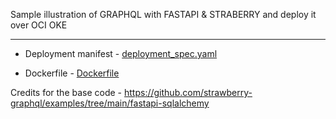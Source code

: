 Sample illustration of GRAPHQL with FASTAPI & STRABERRY and deploy it over OCI OKE

-------

- Deployment manifest - [deployment_spec.yaml](deployment_spec.yaml)

- Dockerfile - [Dockerfile](Dockerfile)






Credits for the base code - https://github.com/strawberry-graphql/examples/tree/main/fastapi-sqlalchemy 